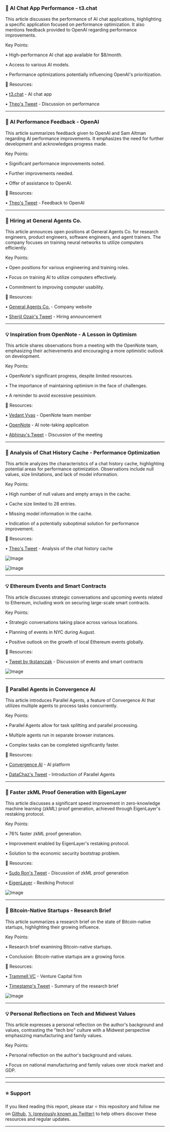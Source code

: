 ### 🤖 AI Chat App Performance - t3.chat

This article discusses the performance of AI chat applications, highlighting a specific application focused on performance optimization.  It also mentions feedback provided to OpenAI regarding performance improvements.

Key Points:

• High-performance AI chat app available for $8/month.


• Access to various AI models.


•  Performance optimizations potentially influencing OpenAI's prioritization.


🔗 Resources:

• [t3.chat](https://x.com/t3dotchat) - AI chat app


• [Theo's Tweet](https://x.com/theo/status/1907953093410697573) - Discussion on performance


---

### 🤖 AI Performance Feedback - OpenAI

This article summarizes feedback given to OpenAI and Sam Altman regarding AI performance improvements.  It emphasizes the need for further development and acknowledges progress made.

Key Points:

• Significant performance improvements noted.


• Further improvements needed.


• Offer of assistance to OpenAI.


🔗 Resources:

• [Theo's Tweet](https://x.com/theo/status/1907953236214161567) - Feedback to OpenAI


---

### 🤖  Hiring at General Agents Co.

This article announces open positions at General Agents Co. for research engineers, product engineers, software engineers, and agent trainers.  The company focuses on training neural networks to utilize computers efficiently.

Key Points:

• Open positions for various engineering and training roles.


• Focus on training AI to utilize computers effectively.


•  Commitment to improving computer usability.


🔗 Resources:

• [General Agents Co.](https://x.com/GeneralAgentsCo) - Company website


• [Sherjil Ozair's Tweet](https://x.com/sherjilozair/status/1907952739340185637) - Hiring announcement


---

### 💡  Inspiration from OpenNote -  A Lesson in Optimism

This article shares observations from a meeting with the OpenNote team, emphasizing their achievements and encouraging a more optimistic outlook on development.

Key Points:

• OpenNote's significant progress, despite limited resources.


•  The importance of maintaining optimism in the face of challenges.


•  A reminder to avoid excessive pessimism.



🔗 Resources:

• [Vedant Vyas](https://x.com/_vedantvyas) - OpenNote team member


• [OpenNote](https://x.com/opennote_me) -  AI note-taking application


• [Abhinav's Tweet](https://x.com/abh1a0/status/1907861031856255443) - Discussion of the meeting



---

### 🤖  Analysis of Chat History Cache - Performance Optimization

This article analyzes the characteristics of a chat history cache, highlighting potential areas for performance optimization.  Observations include null values, size limitations, and lack of model information.


Key Points:

• High number of null values and empty arrays in the cache.


• Cache size limited to 28 entries.


•  Missing model information in the cache.


• Indication of a potentially suboptimal solution for performance improvement.


🔗 Resources:

• [Theo's Tweet](https://x.com/theo/status/1907951191931367586) - Analysis of the chat history cache


![Image](https://pbs.twimg.com/media/GnpnILEbMAAx17B?format=jpg&name=900x900)


![Image](https://pbs.twimg.com/media/GnpnURAbkAA-iKt?format=jpg&name=medium)


---

### 💡 Ethereum Events and Smart Contracts

This article discusses strategic conversations and upcoming events related to Ethereum, including work on securing large-scale smart contracts.


Key Points:

• Strategic conversations taking place across various locations.


•  Planning of events in NYC during August.


•  Positive outlook on the growth of local Ethereum events globally.


🔗 Resources:

• [Tweet by tkstanczak](https://x.com/tkstanczak/status/1907910796153426280) - Discussion of events and smart contracts


![Image](https://pbs.twimg.com/ext_tw_video_thumb/1907864489287905280/pu/img/a4Eeh3oOvsim494n.jpg)


---

### 🤖 Parallel Agents in Convergence AI

This article introduces Parallel Agents, a feature of Convergence AI that utilizes multiple agents to process tasks concurrently.


Key Points:

•  Parallel Agents allow for task splitting and parallel processing.


•  Multiple agents run in separate browser instances.


•  Complex tasks can be completed significantly faster.


🔗 Resources:


• [Convergence AI](https://x.com/convergence_ai_) - AI platform


• [DataChaz's Tweet](https://x.com/DataChaz/status/1907786702216900859) - Introduction of Parallel Agents


---

### 🤖 Faster zkML Proof Generation with EigenLayer

This article discusses a significant speed improvement in zero-knowledge machine learning (zkML) proof generation, achieved through EigenLayer's restaking protocol.

Key Points:

• 76% faster zkML proof generation.


•  Improvement enabled by EigenLayer's restaking protocol.


•  Solution to the economic security bootstrap problem.



🔗 Resources:


• [Sudo Ron's Tweet](https://x.com/sudo_ron/status/1907892489094045819) - Discussion of zkML proof generation


• [EigenLayer](https://x.com/eigenlayer/status/1907813436882563507/photo/1) - Restking Protocol


![Image](https://pbs.twimg.com/media/GnnplFQaMAIHxYm?format=jpg&name=small)


---

### 🤖 Bitcoin-Native Startups - Research Brief

This article summarizes a research brief on the state of Bitcoin-native startups, highlighting their growing influence.

Key Points:

•  Research brief examining Bitcoin-native startups.


•  Conclusion: Bitcoin-native startups are a growing force.



🔗 Resources:


• [Trammell VC](https://x.com/trammellvc) - Venture Capital firm


• [Timestamp's Tweet](https://x.com/Timestamp_BTC/status/1907875286227533826) - Summary of the research brief


![Image](https://pbs.twimg.com/media/GnoiUYBWMAAAjv3?format=jpg&name=small)


---

### 💡 Personal Reflections on Tech and Midwest Values

This article expresses a personal reflection on the author's background and values, contrasting the "tech bro" culture with a Midwest perspective emphasizing manufacturing and family values.


Key Points:

•  Personal reflection on the author's background and values.


•  Focus on national manufacturing and family values over stock market and GDP.



---


---

### ⭐️ Support

If you liked reading this report, please star ⭐️ this repository and follow me on [Github](https://github.com/Drix10), [𝕏 (previously known as Twitter)](https://x.com/DRIX_10_) to help others discover these resources and regular updates.

---